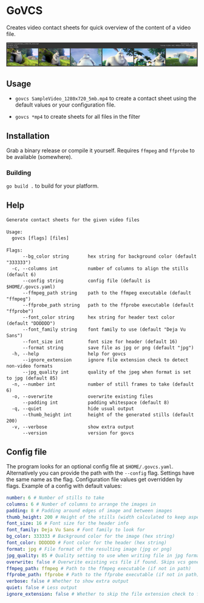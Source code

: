 # GoVCS
Creates video contact sheets for quick overview of the content of a video file.

![resultimage](./doc/SampleVideo_1280x720_5mb.mp4.jpg)

## Usage

* `govcs SampleVideo_1280x720_5mb.mp4` to create a contact sheet using the default values or your configuration file.

* `govcs *mp4` to create sheets for all files in the filter

## Installation
Grab a binary release or compile it yourself. Requires `ffmpeg` and `ffprobe` to be available (somewhere).

### Building

`go build .` to build for your platform.

## Help
```
Generate contact sheets for the given video files

Usage:
  govcs [flags] [files]

Flags:
      --bg_color string       hex string for background color (default "333333")
  -c, --columns int           number of columns to align the stills (default 6)
      --config string         config file (default is $HOME/.govcs.yaml)
      --ffmpeg_path string    path to the ffmpeg executable (default "ffmpeg")
      --ffprobe_path string   path to the ffprobe executable (default "ffprobe")
      --font_color string     hex string for header text color (default "DDDDDD")
      --font_family string    font family to use (default "Deja Vu Sans")
      --font_size int         font size for header (default 16)
      --format string         save file as jpg or png (default "jpg")
  -h, --help                  help for govcs
      --ignore_extension      ignore file extension check to detect non-video formats
      --jpg_quality int       quality of the jpeg when format is set to jpg (default 85)
  -n, --number int            number of still frames to take (default 6)
  -o, --overwrite             overwrite existing files
      --padding int           padding whitespace (default 8)
  -q, --quiet                 hide usual output
      --thumb_height int      height of the generated stills (default 200)
  -v, --verbose               show extra output
      --version               version for govcs

```

## Config file
The program looks for an optional config file at `$HOME/.govcs.yaml`. Alternatively you can provide
the path with the `--config` flag. Settings have the same name as the flag. Configuration file values get overridden by flags.
Example of a config with default values:
```yaml
number: 6 # Number of stills to take
columns: 6 # Number of columns to arrange the images in
padding: 8 # Padding around edges of image and between images
thumb_height: 200 # Height of the stills (width calculated to keep aspect)
font_size: 16 # Font size for the header info
font_family: Deja Vu Sans # Font family to look for
bg_color: 333333 # Background color for the image (hex string)
font_color: DDDDDD # Font color for the header (hex string) 
format: jpg # File format of the resulting image (jpg or png)
jpg_quality: 85 # Quality setting to use when writing file in jpg format
overwrite: false # Overwrite existing vcs file if found. Skips vcs generation if false
ffmpeg_path: ffmpeg # Path to the ffmpeg executable (if not in path)
ffprobe_path: ffprobe # Path to the ffprobe executable (if not in path)
verbose: false # Whether to show extra output
quiet: false # Less output
ignore_extension: false # Whether to skip the file extension check to filter out non video files
```